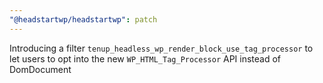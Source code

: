 ```yaml
---
"@headstartwp/headstartwp": patch
---
```


Introducing a filter `tenup_headless_wp_render_block_use_tag_processor` to let users to opt into the new `WP_HTML_Tag_Processor` API instead of DomDocument
